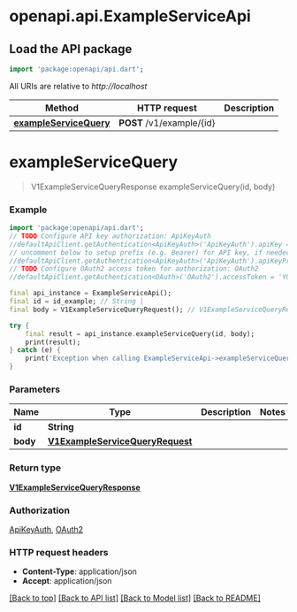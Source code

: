 # openapi.api.ExampleServiceApi

## Load the API package
```dart
import 'package:openapi/api.dart';
```

All URIs are relative to *http://localhost*

Method | HTTP request | Description
------------- | ------------- | -------------
[**exampleServiceQuery**](ExampleServiceApi.md#exampleservicequery) | **POST** /v1/example/{id} | 


# **exampleServiceQuery**
> V1ExampleServiceQueryResponse exampleServiceQuery(id, body)



### Example
```dart
import 'package:openapi/api.dart';
// TODO Configure API key authorization: ApiKeyAuth
//defaultApiClient.getAuthentication<ApiKeyAuth>('ApiKeyAuth').apiKey = 'YOUR_API_KEY';
// uncomment below to setup prefix (e.g. Bearer) for API key, if needed
//defaultApiClient.getAuthentication<ApiKeyAuth>('ApiKeyAuth').apiKeyPrefix = 'Bearer';
// TODO Configure OAuth2 access token for authorization: OAuth2
//defaultApiClient.getAuthentication<OAuth>('OAuth2').accessToken = 'YOUR_ACCESS_TOKEN';

final api_instance = ExampleServiceApi();
final id = id_example; // String | 
final body = V1ExampleServiceQueryRequest(); // V1ExampleServiceQueryRequest | 

try {
    final result = api_instance.exampleServiceQuery(id, body);
    print(result);
} catch (e) {
    print('Exception when calling ExampleServiceApi->exampleServiceQuery: $e\n');
}
```

### Parameters

Name | Type | Description  | Notes
------------- | ------------- | ------------- | -------------
 **id** | **String**|  | 
 **body** | [**V1ExampleServiceQueryRequest**](V1ExampleServiceQueryRequest.md)|  | 

### Return type

[**V1ExampleServiceQueryResponse**](V1ExampleServiceQueryResponse.md)

### Authorization

[ApiKeyAuth](../README.md#ApiKeyAuth), [OAuth2](../README.md#OAuth2)

### HTTP request headers

 - **Content-Type**: application/json
 - **Accept**: application/json

[[Back to top]](#) [[Back to API list]](../README.md#documentation-for-api-endpoints) [[Back to Model list]](../README.md#documentation-for-models) [[Back to README]](../README.md)

